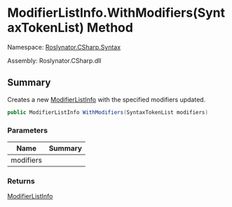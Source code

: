 # ModifierListInfo\.WithModifiers\(SyntaxTokenList\) Method

Namespace: [Roslynator.CSharp.Syntax](../../README.md)

Assembly: Roslynator\.CSharp\.dll

## Summary

Creates a new [ModifierListInfo](../README.md) with the specified modifiers updated\.

```csharp
public ModifierListInfo WithModifiers(SyntaxTokenList modifiers)
```

### Parameters

| Name | Summary |
| ---- | ------- |
| modifiers | |

### Returns

[ModifierListInfo](../README.md)



